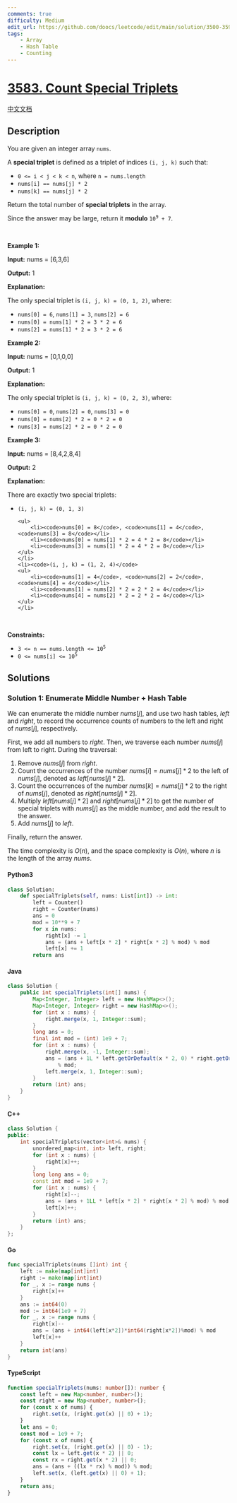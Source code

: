 ```yaml
---
comments: true
difficulty: Medium
edit_url: https://github.com/doocs/leetcode/edit/main/solution/3500-3599/3583.Count%20Special%20Triplets/README_EN.md
tags:
    - Array
    - Hash Table
    - Counting
---
```


<!-- problem:start -->

# [3583. Count Special Triplets](https://leetcode.com/problems/count-special-triplets)

[中文文档](/solution/3500-3599/3583.Count%20Special%20Triplets/README.md)

## Description

<!-- description:start -->

<p>You are given an integer array <code>nums</code>.</p>

<p>A <strong>special triplet</strong> is defined as a triplet of indices <code>(i, j, k)</code> such that:</p>

<ul>
	<li><code>0 &lt;= i &lt; j &lt; k &lt; n</code>, where <code>n = nums.length</code></li>
	<li><code>nums[i] == nums[j] * 2</code></li>
	<li><code>nums[k] == nums[j] * 2</code></li>
</ul>

<p>Return the total number of <strong>special triplets</strong> in the array.</p>

<p>Since the answer may be large, return it <strong>modulo</strong> <code>10<sup>9</sup> + 7</code>.</p>

<p>&nbsp;</p>
<p><strong class="example">Example 1:</strong></p>

<div class="example-block">
<p><strong>Input:</strong> <span class="example-io">nums = [6,3,6]</span></p>

<p><strong>Output:</strong> <span class="example-io">1</span></p>

<p><strong>Explanation:</strong></p>

<p>The only special triplet is <code>(i, j, k) = (0, 1, 2)</code>, where:</p>

<ul>
	<li><code>nums[0] = 6</code>, <code>nums[1] = 3</code>, <code>nums[2] = 6</code></li>
	<li><code>nums[0] = nums[1] * 2 = 3 * 2 = 6</code></li>
	<li><code>nums[2] = nums[1] * 2 = 3 * 2 = 6</code></li>
</ul>
</div>

<p><strong class="example">Example 2:</strong></p>

<div class="example-block">
<p><strong>Input:</strong> <span class="example-io">nums = [0,1,0,0]</span></p>

<p><strong>Output:</strong> <span class="example-io">1</span></p>

<p><strong>Explanation:</strong></p>

<p>The only special triplet is <code>(i, j, k) = (0, 2, 3)</code>, where:</p>

<ul>
	<li><code>nums[0] = 0</code>, <code>nums[2] = 0</code>, <code>nums[3] = 0</code></li>
	<li><code>nums[0] = nums[2] * 2 = 0 * 2 = 0</code></li>
	<li><code>nums[3] = nums[2] * 2 = 0 * 2 = 0</code></li>
</ul>
</div>

<p><strong class="example">Example 3:</strong></p>

<div class="example-block">
<p><strong>Input:</strong> <span class="example-io">nums = [8,4,2,8,4]</span></p>

<p><strong>Output:</strong> <span class="example-io">2</span></p>

<p><strong>Explanation:</strong></p>

<p>There are exactly two special triplets:</p>

<ul>
	<li><code>(i, j, k) = (0, 1, 3)</code>

    <ul>
    	<li><code>nums[0] = 8</code>, <code>nums[1] = 4</code>, <code>nums[3] = 8</code></li>
    	<li><code>nums[0] = nums[1] * 2 = 4 * 2 = 8</code></li>
    	<li><code>nums[3] = nums[1] * 2 = 4 * 2 = 8</code></li>
    </ul>
    </li>
    <li><code>(i, j, k) = (1, 2, 4)</code>
    <ul>
    	<li><code>nums[1] = 4</code>, <code>nums[2] = 2</code>, <code>nums[4] = 4</code></li>
    	<li><code>nums[1] = nums[2] * 2 = 2 * 2 = 4</code></li>
    	<li><code>nums[4] = nums[2] * 2 = 2 * 2 = 4</code></li>
    </ul>
    </li>

</ul>
</div>

<p>&nbsp;</p>
<p><strong>Constraints:</strong></p>

<ul>
	<li><code>3 &lt;= n == nums.length &lt;= 10<sup>5</sup></code></li>
	<li><code>0 &lt;= nums[i] &lt;= 10<sup>5</sup></code></li>
</ul>

<!-- description:end -->

## Solutions

<!-- solution:start -->

### Solution 1: Enumerate Middle Number + Hash Table

We can enumerate the middle number $\textit{nums}[j]$, and use two hash tables, $\textit{left}$ and $\textit{right}$, to record the occurrence counts of numbers to the left and right of $\textit{nums}[j]$, respectively.

First, we add all numbers to $\textit{right}$. Then, we traverse each number $\textit{nums}[j]$ from left to right. During the traversal:

1. Remove $\textit{nums}[j]$ from $\textit{right}$.
2. Count the occurrences of the number $\textit{nums}[i] = \textit{nums}[j] * 2$ to the left of $\textit{nums}[j]$, denoted as $\textit{left}[\textit{nums}[j] * 2]$.
3. Count the occurrences of the number $\textit{nums}[k] = \textit{nums}[j] * 2$ to the right of $\textit{nums}[j]$, denoted as $\textit{right}[\textit{nums}[j] * 2]$.
4. Multiply $\textit{left}[\textit{nums}[j] * 2]$ and $\textit{right}[\textit{nums}[j] * 2]$ to get the number of special triplets with $\textit{nums}[j]$ as the middle number, and add the result to the answer.
5. Add $\textit{nums}[j]$ to $\textit{left}$.

Finally, return the answer.

The time complexity is $O(n)$, and the space complexity is $O(n)$, where $n$ is the length of the array $\textit{nums}$.

<!-- tabs:start -->

#### Python3

```python
class Solution:
    def specialTriplets(self, nums: List[int]) -> int:
        left = Counter()
        right = Counter(nums)
        ans = 0
        mod = 10**9 + 7
        for x in nums:
            right[x] -= 1
            ans = (ans + left[x * 2] * right[x * 2] % mod) % mod
            left[x] += 1
        return ans
```

#### Java

```java
class Solution {
    public int specialTriplets(int[] nums) {
        Map<Integer, Integer> left = new HashMap<>();
        Map<Integer, Integer> right = new HashMap<>();
        for (int x : nums) {
            right.merge(x, 1, Integer::sum);
        }
        long ans = 0;
        final int mod = (int) 1e9 + 7;
        for (int x : nums) {
            right.merge(x, -1, Integer::sum);
            ans = (ans + 1L * left.getOrDefault(x * 2, 0) * right.getOrDefault(x * 2, 0) % mod)
                % mod;
            left.merge(x, 1, Integer::sum);
        }
        return (int) ans;
    }
}
```

#### C++

```cpp
class Solution {
public:
    int specialTriplets(vector<int>& nums) {
        unordered_map<int, int> left, right;
        for (int x : nums) {
            right[x]++;
        }
        long long ans = 0;
        const int mod = 1e9 + 7;
        for (int x : nums) {
            right[x]--;
            ans = (ans + 1LL * left[x * 2] * right[x * 2] % mod) % mod;
            left[x]++;
        }
        return (int) ans;
    }
};
```

#### Go

```go
func specialTriplets(nums []int) int {
	left := make(map[int]int)
	right := make(map[int]int)
	for _, x := range nums {
		right[x]++
	}
	ans := int64(0)
	mod := int64(1e9 + 7)
	for _, x := range nums {
		right[x]--
		ans = (ans + int64(left[x*2])*int64(right[x*2])%mod) % mod
		left[x]++
	}
	return int(ans)
}
```

#### TypeScript

```ts
function specialTriplets(nums: number[]): number {
    const left = new Map<number, number>();
    const right = new Map<number, number>();
    for (const x of nums) {
        right.set(x, (right.get(x) || 0) + 1);
    }
    let ans = 0;
    const mod = 1e9 + 7;
    for (const x of nums) {
        right.set(x, (right.get(x) || 0) - 1);
        const lx = left.get(x * 2) || 0;
        const rx = right.get(x * 2) || 0;
        ans = (ans + ((lx * rx) % mod)) % mod;
        left.set(x, (left.get(x) || 0) + 1);
    }
    return ans;
}
```

<!-- tabs:end -->

<!-- solution:end -->

<!-- problem:end -->
